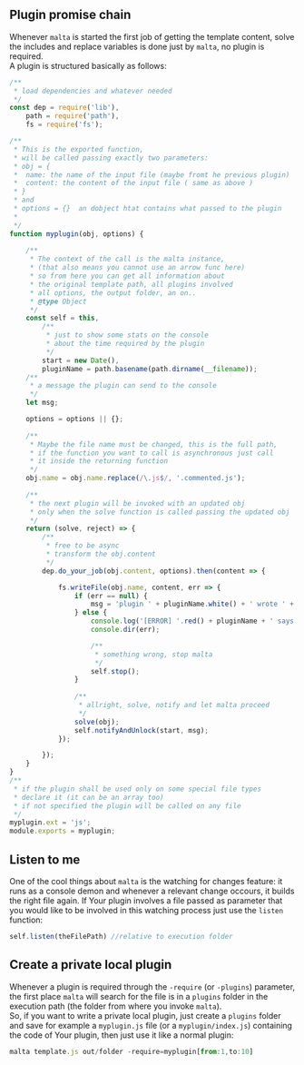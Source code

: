 ## Plugin promise chain

Whenever `malta` is started the first job of getting the template content, solve the includes and replace variables is done just by `malta`, no plugin is required.  
A plugin is structured basically as follows:  

``` js
/**
 * load dependencies and whatever needed
 */
const dep = require('lib'),
    path = require('path'),
    fs = require('fs');

/**
 * This is the exported function,
 * will be called passing exactly two parameters:
 * obj = {
 *  name: the name of the input file (maybe fromt he previous plugin)
 *  content: the content of the input file ( same as above )
 * }
 * and
 * options = {}  an dobject htat contains what passed to the plugin
 * 
 */ 
function myplugin(obj, options) {
    
    /**
     * The context of the call is the malta instance,
     * (that also means you cannot use an arrow func here)
     * so from here you can get all information about
     * the original template path, all plugins involved
     * all options, the output folder, an on..
     * @type Object
     */
    const self = this,
        /**
         * just to show some stats on the console
         * about the time required by the plugin
         */
        start = new Date(),
        pluginName = path.basename(path.dirname(__filename));
    /**
     * a message the plugin can send to the console
     */
    let msg;

    options = options || {};
    
    /**
     * Maybe the file name must be changed, this is the full path,
     * if the function you want to call is asynchronous just call
     * it inside the returning function
     */
    obj.name = obj.name.replace(/\.js$/, '.commented.js');
    
    /**
     * the next plugin will be invoked with an updated obj
     * only when the solve function is called passing the updated obj
     */
    return (solve, reject) => {
        /**
         * free to be async
         * transform the obj.content
         */
        dep.do_your_job(obj.content, options).then(content => {

            fs.writeFile(obj.name, content, err => {
                if (err == null) {
                    msg = 'plugin ' + pluginName.white() + ' wrote ' + obj.name +' (' + self.getSize(obj.name) + ')';
                } else {
                    console.log('[ERROR] '.red() + pluginName + ' says:');
                    console.dir(err);

                    /**
                     * something wrong, stop malta
                     */
                    self.stop();
                }
                
                /**
                 * allright, solve, notify and let malta proceed
                 */
                solve(obj);
                self.notifyAndUnlock(start, msg);
            });

        });
    }
}
/**
 * if the plugin shall be used only on some special file types
 * declare it (it can be an array too)  
 * if not specified the plugin will be called on any file
 */
myplugin.ext = 'js';
module.exports = myplugin;
```  

## Listen to me    
One of the cool things about `malta` is the watching for changes feature: it runs as a console demon and whenever a relevant change occours, it builds the right file again. If Your plugin involves a file passed as parameter that you would like to be involved in this watching process just use the `listen` function:  

``` js
self.listen(theFilePath) //relative to execution folder
```

## Create a private local plugin  

Whenever a plugin is required through the `-require` (or `-plugins`) parameter, the first place `malta` will search for the file is in a `plugins` folder in the execution path (the folder from where you invoke `malta`).  
So, if you want to write a private local plugin, just create a `plugins` folder
and save for example a `myplugin.js` file (or a `myplugin/index.js`) containing the code of Your plugin, then just use it like a normal plugin:  

``` js
malta template.js out/folder -require=myplugin[from:1,to:10]
```
